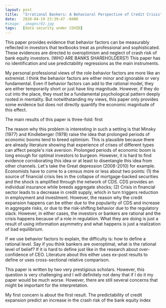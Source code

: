 ```yaml
---
layout: post
title:  "Irrational Bankers: A Behavioral Perspective of Credit Crisis"
date:   2020-04-19 23:39:47 -0400
#image:  images/02.jpg
tags:   [data security under COVID]
---
```

This paper provides evidence that behavior factors can be measurably reflected in investors that textbooks treat as professional and sophisticated. These evidences are directed to overoptimism and neglect of crash risk of bank equity investors. (WHO ARE BANKS SHAREHOLDERS?) This paper has no identification and use predictability regressions as the main instruments.

My personal professional views of the role behavior factors are more like an extremist. I think the behavior factors are either minor and ignorable or very fundamental. Even if behavior factors can add to the rational model, they are either temporarily short or just have tiny magnitude. However, if they do cut into the place, they must be a fundamental psychological pattern deeply rooted in mentality. But notwithstanding my views, this paper only provides some evidence but does not directly quantify the economic magnitude of this effect. 

The main results of this paper is three-fold: first

The reason why this problem is interesting in such a setting is that Minsky (1977) and Kindleberger (1978) raise the idea that prolonged periods of economic booms tend to breed optimism. This is plausible because there are already literature showing that experience of crises of different types can affect people's risk aversion. Prolonged periods of economic boom is long enough for optimal investors to burgeon. However, it is hard to find evidence corroborating this idea or at least to disentangle this idea from other channels. Let's take the Great depression (2008-2010) for example. Economists have to come to a census more or less about two points: (1) the source of financial crisis lies in the collapse of mortgage-backed securities and the shock is amplified through the network of CDS. CDS provides an individual insurance while breeds aggregate shocks; (2) Crisis in financial sector leads to a decrease in credit supply, which in turn triggers reduction in employment and investment. However, the reason why the credit expansion happens can be either due to the popularity of CDS and increase in aggregate risks, or due to the risk-shifting behavior due to the regulatory slack. However, in either cases, the investors or bankers are rational and the crisis happens because of a role in regulation. What they are doing is just a result of using information asymmetry  and what happens is just a realization of bad equilibrium. 

If we use behavior factors to explain, the difficulty is: how to define a rational level. Say if you think bankers are overoptimal, what is the rational level of belief? If it is hard to define just like in the research about over-confidence of CEO. Literature about this either uses ex-post results to define or uses cross-sectional relative comparison. 

This paper is written by two very prestigious scholars. However, this question is very challenging and I will definitely not deny that if I do it my paper would be much worse. However, there are still several concerns that might be important for the interpretation.

My first concern is about the first result. The predictability of credit expansion predict an increase in the crash risk of the bank equity index